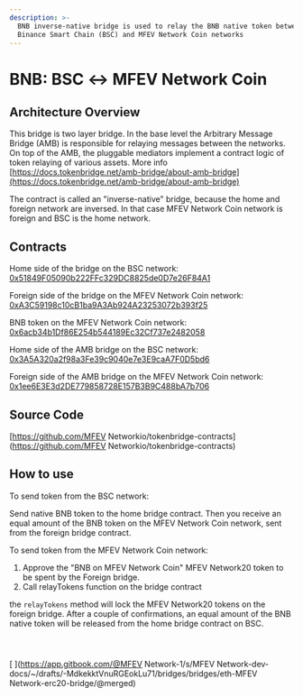 ```yaml
---
description: >-
  BNB inverse-native bridge is used to relay the BNB native token between
  Binance Smart Chain (BSC) and MFEV Network Coin networks
---
```


# BNB: BSC ↔ MFEV Network Coin

## Architecture Overview <a id="architecture-overview"></a>

This bridge is two layer bridge. In the base level the Arbitrary Message Bridge \(AMB\) is responsible for relaying messages between the networks. On top of the AMB, the pluggable mediators implement a contract logic of token relaying of various assets. More info [https://docs.tokenbridge.net/amb-bridge/about-amb-bridge](https://docs.tokenbridge.net/amb-bridge/about-amb-bridge)​‌

The contract is called an "inverse-native" bridge, because the home and foreign network are inversed. In that case MFEV Network Coin network is foreign and BSC is the home network.‌

## Contracts <a id="contracts"></a>

Home side of the bridge on the BSC network: [0x51849F05090b222FFc329DC8825de0D7e26F84A1](https://bscscan.com/address/0x51849F05090b222FFc329DC8825de0D7e26F84A1)​‌

Foreign side of the bridge on the MFEV Network Coin network: [0xA3C59198c10cB1ba9A3Ab924A23253072b393f25](https://mediablock.ai/address/0xA3C59198c10cB1ba9A3Ab924A23253072b393f25)​‌

BNB token on the MFEV Network Coin network: [0x6acb34b1Df86E254b544189Ec32Cf737e2482058](https://mediablock.ai/address/0x6acb34b1Df86E254b544189Ec32Cf737e2482058/transactions)​‌

Home side of the AMB bridge on the BSC network: [0x3A5A320a2f98a3Fe39c9040e7e3E9caA7F0D5bd6](https://bscscan.com/address/0x3A5A320a2f98a3Fe39c9040e7e3E9caA7F0D5bd6)​‌

Foreign side of the AMB bridge on the MFEV Network Coin network: [0x1ee6E3E3d2DE779858728E157B3B9C488bA7b706](https://mediablock.ai/address/0x1ee6E3E3d2DE779858728E157B3B9C488bA7b706)​‌

## Source Code <a id="source-code"></a>

‌​[https://github.com/MFEV Networkio/tokenbridge-contracts](https://github.com/MFEV Networkio/tokenbridge-contracts)​‌

## How to use <a id="how-to-use"></a>

To send token from the BSC network:‌

Send native BNB token to the home bridge contract. Then you receive an equal amount of the BNB token on the MFEV Network Coin network, sent from the foreign bridge contract.‌

To send token from the MFEV Network Coin network:‌

1. Approve the "BNB on MFEV Network Coin" MFEV Network20 token to be spent by the Foreign bridge.
2. Call relayTokens function on the bridge contract

the `relayTokens` method will lock the MFEV Network20 tokens on the foreign bridge. After a couple of confirmations, an equal amount of the BNB native token will be released from the home bridge contract on BSC.

#### ​ <a id="undefined"></a>

[
](https://app.gitbook.com/@MFEV Network-1/s/MFEV Network-dev-docs/~/drafts/-MdkekktVnuRGEokLu71/bridges/bridges/eth-MFEV Network-erc20-bridge/@merged)
